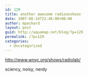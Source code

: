 ```yaml
---
id: 129
title: another awesome radioooshooo
date: 2007-06-24T22:46:00+00:00
author: mpackard
layout: post
guid: http://aquamap.net/blog/?p=129
permalink: /?p=129
categories:
  - Uncategorized
---
```

http://www.wnyc.org/shows/radiolab/

sciency, noisy, nerdy